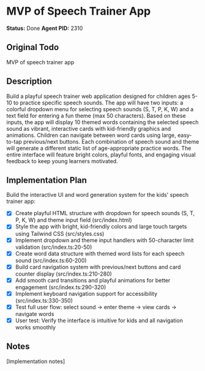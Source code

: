 # MVP of Speech Trainer App
**Status:** Done
**Agent PID:** 2310

## Original Todo
MVP of speech trainer app

## Description
Build a playful speech trainer web application designed for children ages 5-10 to practice specific speech sounds. The app will have two inputs: a colorful dropdown menu for selecting speech sounds (S, T, P, K, W) and a text field for entering a fun theme (max 50 characters). Based on these inputs, the app will display 10 themed words containing the selected speech sound as vibrant, interactive cards with kid-friendly graphics and animations. Children can navigate between word cards using large, easy-to-tap previous/next buttons. Each combination of speech sound and theme will generate a different static list of age-appropriate practice words. The entire interface will feature bright colors, playful fonts, and engaging visual feedback to keep young learners motivated.

## Implementation Plan
Build the interactive UI and word generation system for the kids' speech trainer app:

- [x] Create playful HTML structure with dropdown for speech sounds (S, T, P, K, W) and theme input field (src/index.html)
- [x] Style the app with bright, kid-friendly colors and large touch targets using Tailwind CSS (src/styles.css)
- [x] Implement dropdown and theme input handlers with 50-character limit validation (src/index.ts:20-50)
- [x] Create word data structure with themed word lists for each speech sound (src/index.ts:60-200)
- [x] Build card navigation system with previous/next buttons and card counter display (src/index.ts:210-280)
- [x] Add smooth card transitions and playful animations for better engagement (src/index.ts:290-320)
- [x] Implement keyboard navigation support for accessibility (src/index.ts:330-350)
- [x] Test full user flow: select sound → enter theme → view cards → navigate words
- [x] User test: Verify the interface is intuitive for kids and all navigation works smoothly

## Notes
[Implementation notes]